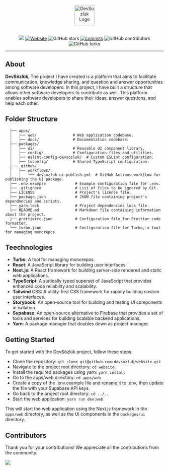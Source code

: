 <div align="center">
  <a href="https://www.devsozluk.net">
    <img
      src="https://raw.githubusercontent.com/devsozluk/website/main/apps/web/src/assets/images/logo.png"
      alt="DevSozluk Logo"
      height="64"
    />
  </a>
  <br />
  <br/>

<a href="https://storybook.devsozluk.net/" target="_blank"><img src="https://raw.githubusercontent.com/storybooks/brand/master/badge/badge-storybook.svg"></a>
[![Website](https://img.shields.io/website?url=https://www.devsozluk.net)](https://devsozluk.net/)
![GitHub stars](https://img.shields.io/github/stars/devsozluk/website)
[![commits](https://badgen.net/github/commits/devsozluk/website/development)](https://github.com/devsozluk/website/commits/development?icon=github&color=green)
![GitHub contributors](https://badgen.net/github/contributors/devsozluk/website)
![GitHub forks](https://badgen.net/github/forks/devsozluk/website)

<hr/>
</div>

## **About**

**DevSözlük**, The project I have created is a platform that aims to facilitate communication, knowledge sharing, and question and answer opportunities among software developers. In this project, I have built a structure that allows other software developers to contribute as well. This platform enables software developers to share their ideas, answer questions, and help each other.

## **Folder Structure**

```devsozluk/
  ├── apps/
  │   ├── web/                # Web application codebase.
  │   ├── docs/               # Documentation codebase.
  ├── packages/
  │   ├── ui/                 # Reusable UI component library.
  │   ├── config/             # Configuration files and utilities.
  │   ├── eslint-config-devsozluk/  # Custom ESLint configuration.
  │   ├── tsconfig/           # Shared TypeScript configuration.
  ├── .github/
  │   ├── workflows/
  │   │   └── devsozluk-ui-publish.yml  # GitHub Actions workflow for publishing the UI package.
  ├── .env.example             # Example configuration file for .env.
  ├── .gitignore               # List of files to be ignored by Git.
  ├── LICENSE                  # Project's license file.
  ├── package.json             # JSON file containing project's dependencies and scripts.
  ├── yarn.lock                # Project dependencies lock file.
  ├── README.md                # Markdown file containing information about the project.
  ├── prettierrc.json          # Configuration file for Prettier code formatter.
  └── turbo.json               # Configuration file for Turbo, a tool for managing monorepos.
```

## Teechnologies

- **Turbo**: A tool for managing monorepos.
- **React**: A JavaScript library for building user interfaces.
- **Next.js**: A React framework for building server-side rendered and static web applications.
- **TypeScript**: A statically typed superset of JavaScript that provides enhanced code reliability and scalability.
- **Tailwind** CSS: A utility-first CSS framework for rapidly building custom user interfaces.
- **Storybook**: An open-source tool for building and testing UI components in isolation.
- **Supabase**: An open-source alternative to Firebase that provides a set of tools and services for building scalable backend applications.
- **Yarn**: A package manager that doubles down as project manager.

## Getting Started

To get started with the DevSözlük project, follow these steps:

- Clone the repository: `git clone git@github.com:devsozluk/website.git`
- Navigate to the project root directory: `cd website`
- Install the required packages using yarn: `yarn install`
- Go to the apps/web directory: `cd apps/web`
- Create a copy of the .env.example file and rename it to .env, then update the file with your Supabase API keys.
- Go back to the project root directory: `cd ../..`
- Start the web application: `yarn run dev:web`

This will start the web application using the Next.js framework in the `apps/web` directory, as well as the UI components in the `packages/ui` directory.

## Contributors

Thank you for your contributions! We appreciate all the contributions from the community.

<a href="https://github.com/devsozluk/website/graphs/contributors">
  <img src="https://contrib.rocks/image?repo=devsozluk/website" />
</a>
